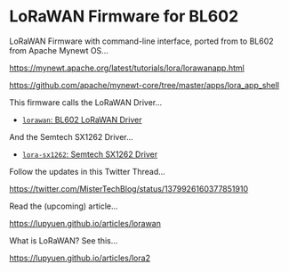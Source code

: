 # LoRaWAN Firmware for BL602

LoRaWAN Firmware with command-line interface, ported from to BL602 from Apache Mynewt OS...

https://mynewt.apache.org/latest/tutorials/lora/lorawanapp.html

https://github.com/apache/mynewt-core/tree/master/apps/lora_app_shell

This firmware calls the LoRaWAN Driver...

- [`lorawan`: BL602 LoRaWAN Driver](../../components/3rdparty/lorawan)

And the Semtech SX1262 Driver...

- [`lora-sx1262`: Semtech SX1262 Driver](../../components/3rdparty/lora-sx1262)

Follow the updates in this Twitter Thread...

https://twitter.com/MisterTechBlog/status/1379926160377851910

Read the (upcoming) article...

https://lupyuen.github.io/articles/lorawan

What is LoRaWAN? See this...

https://lupyuen.github.io/articles/lora2
